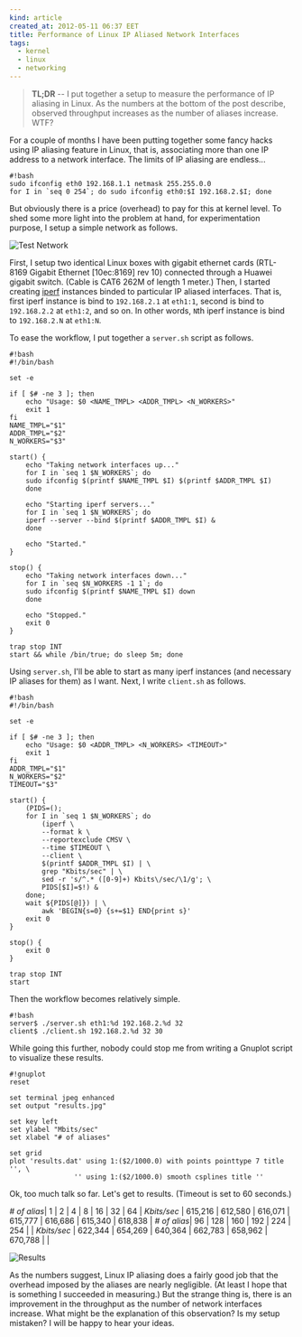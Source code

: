 ```yaml
---
kind: article
created_at: 2012-05-11 06:37 EET
title: Performance of Linux IP Aliased Network Interfaces
tags:
  - kernel
  - linux
  - networking
---
```


> **TL;DR** -- I put together a setup to measure the performance of IP aliasing in Linux. As the numbers at the bottom of the post describe, observed throughput increases as the number of aliases increase. WTF?

For a couple of months I have been putting together some fancy hacks using IP aliasing feature in Linux, that is, associating more than one IP address to a network interface. The limits of IP aliasing are endless...

    #!bash
    sudo ifconfig eth0 192.168.1.1 netmask 255.255.0.0
    for I in `seq 0 254`; do sudo ifconfig eth0:$I 192.168.2.$I; done

But obviously there is a price (overhead) to pay for this at kernel level. To shed some more light into the problem at hand, for experimentation purpose, I setup a simple network as follows.

![Test Network](network.jpg)

First, I setup two identical Linux boxes with gigabit ethernet cards (RTL-8169 Gigabit Ethernet \[10ec:8169\] rev 10) connected through a Huawei gigabit switch. (Cable is CAT6 262M of length 1 meter.) Then, I started creating [iperf](http://iperf.sourceforge.net/) instances binded to particular IP aliased interfaces. That is, first iperf instance is bind to `192.168.2.1` at `eth1:1`, second is bind to `192.168.2.2` at `eth1:2`, and so on. In other words, `N`th iperf instance is bind to `192.168.2.N` at `eth1:N`.

To ease the workflow, I put together a `server.sh` script as follows.

    #!bash
    #!/bin/bash
    
    set -e
    
    if [ $# -ne 3 ]; then
        echo "Usage: $0 <NAME_TMPL> <ADDR_TMPL> <N_WORKERS>"
        exit 1
    fi
    NAME_TMPL="$1"
    ADDR_TMPL="$2"
    N_WORKERS="$3"
    
    start() {
        echo "Taking network interfaces up..."
        for I in `seq 1 $N_WORKERS`; do
    	sudo ifconfig $(printf $NAME_TMPL $I) $(printf $ADDR_TMPL $I)
        done
    
        echo "Starting iperf servers..."
        for I in `seq 1 $N_WORKERS`; do
    	iperf --server --bind $(printf $ADDR_TMPL $I) &
        done
    
        echo "Started."
    }
    
    stop() {
        echo "Taking network interfaces down..."
        for I in `seq $N_WORKERS -1 1`; do
    	sudo ifconfig $(printf $NAME_TMPL $I) down
        done
    
        echo "Stopped."
        exit 0
    }
    
    trap stop INT
    start && while /bin/true; do sleep 5m; done

Using `server.sh`, I'll be able to start as many iperf instances (and necessary IP aliases for them) as I want. Next, I write `client.sh` as follows.

    #!bash
    #!/bin/bash
    
    set -e
    
    if [ $# -ne 3 ]; then
        echo "Usage: $0 <ADDR_TMPL> <N_WORKERS> <TIMEOUT>"
        exit 1
    fi
    ADDR_TMPL="$1"
    N_WORKERS="$2"
    TIMEOUT="$3"
    
    start() {
        (PIDS=();
    	for I in `seq 1 $N_WORKERS`; do
    	    (iperf \
    		--format k \
    		--reportexclude CMSV \
    		--time $TIMEOUT \
    		--client \
    		$(printf $ADDR_TMPL $I) | \
    		grep "Kbits/sec" | \
    		sed -r 's/^.* ([0-9]+) Kbits\/sec/\1/g'; \
    		PIDS[$I]=$!) &
    	done;
    	wait ${PIDS[@]}) | \
    	    awk 'BEGIN{s=0} {s+=$1} END{print s}'
        exit 0
    }
    
    stop() {
        exit 0
    }
    
    trap stop INT
    start

Then the workflow becomes relatively simple.

    #!bash
    server$ ./server.sh eth1:%d 192.168.2.%d 32
    client$ ./client.sh 192.168.2.%d 32 30

While going this further, nobody could stop me from writing a Gnuplot script to visualize these results.

    #!gnuplot
    reset
     
    set terminal jpeg enhanced
    set output "results.jpg"
     
    set key left
    set ylabel "Mbits/sec"
    set xlabel "# of aliases"
     
    set grid
    plot 'results.dat' using 1:($2/1000.0) with points pointtype 7 title '', \
                    '' using 1:($2/1000.0) smooth csplines title ''

Ok, too much talk so far. Let's get to results. (Timeout is set to 60 seconds.)

*# of alias*| 1       | 2       | 4       | 8       | 16      | 32      | 64      |
*Kbits/sec* | 615,216 | 612,580 | 616,071 | 615,777 | 616,686 | 615,340 | 618,838 |
*# of alias*| 96      | 128     | 160     | 192     | 224     | 254     |         |
*Kbits/sec* | 622,344 | 654,269 | 640,364 | 662,783 | 658,962 | 670,788 |         |

![Results](results.jpg)

As the numbers suggest, Linux IP aliasing does a fairly good job that the overhead imposed by the aliases are nearly negligible. (At least I hope that is something I succeeded in measuring.) But the strange thing is, there is an improvement in the throughput as the number of network interfaces increase. What might be the explanation of this observation? Is my setup mistaken? I will be happy to hear your ideas.

